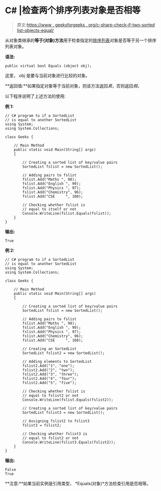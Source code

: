 # C# |检查两个排序列表对象是否相等

> 原文:[https://www . geeksforgeeks . org/c-sharp-check-if-two-sorted list-objects-equal/](https://www.geeksforgeeks.org/c-sharp-check-if-two-sortedlist-objects-are-equal/)

从对象类继承的**等于(对象)方法**用于检查指定的[排序列表](https://www.geeksforgeeks.org/c-sortedlist-class/)对象是否等于另一个排序列表对象。

**语法:**

```
public virtual bool Equals (object obj);
```

这里， *obj* 是要与当前对象进行比较的对象。

**返回值:**如果指定对象等于当前对象，则该方法返回*真*，否则返回*假*。

以下程序说明了上述方法的使用:

**例 1:**

```
// C# program to if a SortedList
// is equal to another SortedList
using System;
using System.Collections;

class Geeks {

    // Main Method
    public static void Main(String[] args)
    {

        // Creating a sorted list of key/value pairs
        SortedList fslist = new SortedList();

        // Adding pairs to fslist
        fslist.Add("Maths ", 98);
        fslist.Add("English ", 99);
        fslist.Add("Physics ", 97);
        fslist.Add("Chemistry", 96);
        fslist.Add("CSE     ", 100);

        // Checking whether fslist is
        // equal to itself or not
        Console.WriteLine(fslist.Equals(fslist));
    }
}
```

**输出:**

```
True

```

**例 2:**

```
// C# program to if a SortedList
// is equal to another SortedList
using System;
using System.Collections;

class Geeks {

    // Main Method
    public static void Main(String[] args)
    {

        // Creating a sorted list of key/value pairs
        SortedList fslist = new SortedList();

        // Adding pairs to fslist
        fslist.Add("Maths ", 98);
        fslist.Add("English ", 99);
        fslist.Add("Physics ", 97);
        fslist.Add("Chemistry", 96);
        fslist.Add("CSE     ", 100);

        // Creating an SortedList
        SortedList fslist2 = new SortedList();

        // Adding elements to SortedList
        fslist2.Add("1", "one");
        fslist2.Add("2", "two");
        fslist2.Add("3", "three");
        fslist2.Add("4", "four");
        fslist2.Add("5", "five");

        // Checking whether fslist is
        // equal to fslist2 or not
        Console.WriteLine(fslist.Equals(fslist2));

        // Creating a sorted list of key/value pairs
        SortedList fslist3 = new SortedList();

        // Assigning fslist2 to fslist3
        fslist3 = fslist2;

        // Checking whether fslist3 is
        // equal to fslist2 or not
        Console.WriteLine(fslist3.Equals(fslist2));    
    }
}
```

**输出:**

```
False
True

```

**注意:**如果当前实例是引用类型， *Equals(对象)*方法检查引用是否相等。
